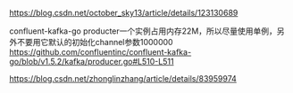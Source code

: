 https://blog.csdn.net/october_sky13/article/details/123130689



confluent-kafka-go producter一个实例占用内存22M，所以尽量使用单例，另外不要用它默认的初始化channel参数1000000
https://github.com/confluentinc/confluent-kafka-go/blob/v1.5.2/kafka/producer.go#L510-L511

https://blog.csdn.net/zhonglinzhang/article/details/83959974
